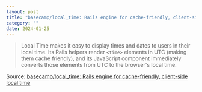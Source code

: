 ```yaml
---
layout: post
title: "basecamp/local_time: Rails engine for cache-friendly, client-side local time"
category: ""
date: 2024-01-25
---
```


>Local Time makes it easy to display times and dates to users in their local time. Its Rails helpers render `<time>` elements in UTC (making them cache friendly), and its JavaScript component immediately converts those elements from UTC to the browser's local time.

Source: [basecamp/local_time: Rails engine for cache-friendly, client-side local time](https://github.com/basecamp/local_time)
